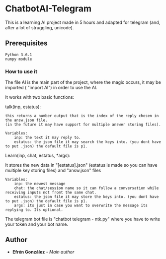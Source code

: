 # ChatbotAI-Telegram

This is a learning AI project made in 5 hours and adapted for telegram (and, after a lot of struggling, unicode).


## Prerequisites

	Python 3.6.1
	numpy module
	
### How to use it

The file AI is the main part of the project, where the magic occurs, it may be imported ( "import AI") in order to use the AI.

It works with two basic functions:

talk(inp, estatus):

	this returns a number output that is the index of the reply chosen in the answ.json file.
	(in the future it may have support for multiple answer storing files).
	
	Variables:
		inp: the text it may reply to.
		estatus: the json file it may search the keys into. (you dont have to put .json) the default file is p1.

Learn(inp, chat, estatus, *args):

It stores the new data in "[estatus].json" (estatus is made so you can have multiple key storing files) and "answ.json" files 
	
	Variables:
		inp: the newest message
		chat: the chat/session name so it can follow a conversation while receiving inputs not fromt the same chat.
		estatus: the json file it may store the keys into. (you dont have to put .json) the default file is p1.
		args: its just in case you want to overwrite the message its replying to. Its optional.
	
The telegram bot file is "chatbot telegram - ntk.py" where you have to write your token and your bot name.

## Author
* **Efrén González** - *Main author*